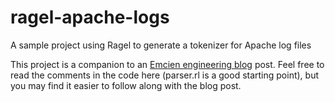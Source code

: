ragel-apache-logs
=================

A sample project using Ragel to generate a tokenizer for Apache log files

This project is a companion to an [Emcien engineering blog](https://engineering.emcien.com/) post. Feel free to read the comments in the code here (parser.rl is a good starting point), but you may find it easier to follow along with the blog post.
